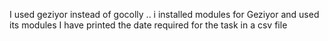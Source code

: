 I used geziyor instead of gocolly .. i installed modules for Geziyor and used its modules
I have printed the date required for the task in a csv file
